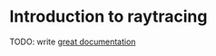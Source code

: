 # Introduction to raytracing

TODO: write [great documentation](http://jacobian.org/writing/what-to-write/)
